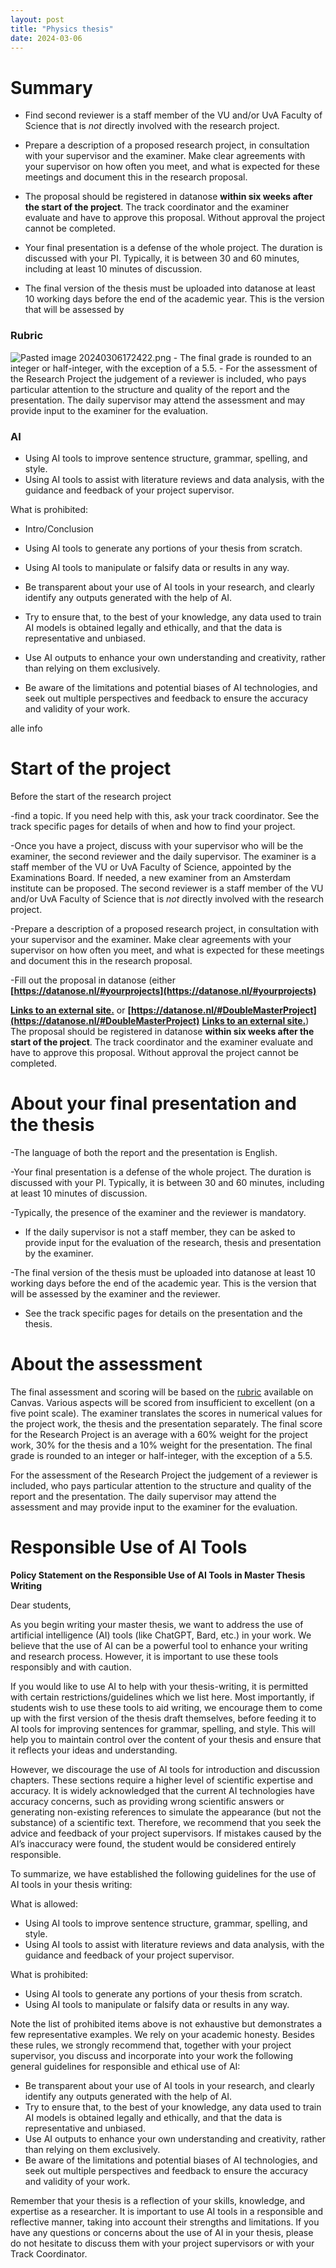 ```yaml
---
layout: post
title: "Physics thesis"
date: 2024-03-06
---
```

<style>
.math-container {
    max-width: 100%; /* Set a maximum width to prevent it from expanding the page */
    overflow-x: auto; /* Enable horizontal scrolling */
    white-space: nowrap; /* Prevent the text from wrapping */
}
</style>
# Summary
- Find second reviewer is a staff member of the VU and/or UvA Faculty of Science that is _not_ directly involved with the research project.

- Prepare a description of a proposed research project, in consultation with your supervisor and the examiner. Make clear agreements with your supervisor on how often you meet, and what is expected for these meetings and document this in the research proposal.
- The proposal should be registered in datanose **within six weeks after the start of the project**. The track coordinator and the examiner evaluate and have to approve this proposal. Without approval the project cannot be completed.

- Your final presentation is a defense of the whole project. The duration is discussed with your PI. Typically, it is between 30 and 60 minutes, including at least 10 minutes of discussion.

- The final version of the thesis must be uploaded into datanose at least 10 working days before the end of the academic year. This is the version that will be assessed by 
### Rubric
<img src="/assets/images/Pasted image 20240306172422.png" class="img-fluid rounded z-depth-1" alt="Pasted image 20240306172422.png">
- The final grade is rounded to an integer or half-integer, with the exception of a 5.5.
- For the assessment of the Research Project the judgement of a reviewer is included, who pays particular attention to the structure and quality of the report and the presentation. The daily supervisor may attend the assessment and may provide input to the examiner for the evaluation.

### AI
- Using AI tools to improve sentence structure, grammar, spelling, and style.
- Using AI tools to assist with literature reviews and data analysis, with the guidance and feedback of your project supervisor.

What is prohibited:
- Intro/Conclusion
- Using AI tools to generate any portions of your thesis from scratch.
- Using AI tools to manipulate or falsify data or results in any way.

- Be transparent about your use of AI tools in your research, and clearly identify any outputs generated with the help of AI.
- Try to ensure that, to the best of your knowledge, any data used to train AI models is obtained legally and ethically, and that the data is representative and unbiased.
- Use AI outputs to enhance your own understanding and creativity, rather than relying on them exclusively.
- Be aware of the limitations and potential biases of AI technologies, and seek out multiple perspectives and feedback to ensure the accuracy and validity of your work.


alle info
# Start of the project

Before the start of the research project

-find a topic. If you need help with this, ask your track coordinator. See the track specific pages for details of when and how to find your project.

-Once you have a project, discuss with your supervisor who will be the examiner, the second reviewer and the daily supervisor. The examiner is a staff member of the VU or UvA Faculty of Science, appointed by the Examinations Board. If needed, a new examiner from an Amsterdam institute can be proposed. The second reviewer is a staff member of the VU and/or UvA Faculty of Science that is _not_ directly involved with the research project.

-Prepare a description of a proposed research project, in consultation with your supervisor and the examiner. Make clear agreements with your supervisor on how often you meet, and what is expected for these meetings and document this in the research proposal.

-Fill out the proposal in datanose (either **[https://datanose.nl/#yourprojects](https://datanose.nl/#yourprojects)**

**[Links to an external site.](https://datanose.nl/#yourprojects)** or **[https://datanose.nl/#DoubleMasterProject](https://datanose.nl/#DoubleMasterProject)** **[Links to an external site.](https://datanose.nl/#DoubleMasterProject)**) The proposal should be registered in datanose **within six weeks after the start of the project**. The track coordinator and the examiner evaluate and have to approve this proposal. Without approval the project cannot be completed.


# About your final presentation and the thesis

-The language of both the report and the presentation is English.

-Your final presentation is a defense of the whole project. The duration is discussed with your PI. Typically, it is between 30 and 60 minutes, including at least 10 minutes of discussion.

-Typically, the presence of the examiner and the reviewer is mandatory.

- If the daily supervisor is not a staff member, they can be asked to provide input for the evaluation of the research, thesis and presentation by the examiner.

-The final version of the thesis must be uploaded into datanose at least 10 working days before the end of the academic year. This is the version that will be assessed by the examiner and the reviewer.

- See the track specific pages for details on the presentation and the thesis.

# About the assessment

The final assessment and scoring will be based on the [rubric](https://canvas.uva.nl/courses/6070/pages/rubric "Rubric") available on Canvas. Various aspects will be scored from insufficient to excellent (on a five point scale). The examiner translates the scores in numerical values for the project work, the thesis and the presentation separately. The final score for the Research Project is an average with a 60% weight for the project work, 30% for the thesis and a 10% weight for the presentation. The final grade is rounded to an integer or half-integer, with the exception of a 5.5.

For the assessment of the Research Project the judgement of a reviewer is included, who pays particular attention to the structure and quality of the report and the presentation. The daily supervisor may attend the assessment and may provide input to the examiner for the evaluation.

# Responsible Use of AI Tools

**Policy Statement on the Responsible Use of AI Tools** **in Master Thesis Writing**

Dear students,

As you begin writing your master thesis, we want to address the use of artificial intelligence (AI) tools (like ChatGPT, Bard, etc.) in your work. We believe that the use of AI can be a powerful tool to enhance your writing and research process. However, it is important to use these tools responsibly and with caution.

If you would like to use AI to help with your thesis-writing, it is permitted with certain restrictions/guidelines which we list here. Most importantly, if students wish to use these tools to aid writing, we encourage them to come up with the first version of the thesis draft themselves, before feeding it to AI tools for improving sentences for grammar, spelling, and style. This will help you to maintain control over the content of your thesis and ensure that it reflects your ideas and understanding.

However, we discourage the use of AI tools for introduction and discussion chapters. These sections require a higher level of scientific expertise and accuracy. It is widely acknowledged that the current AI technologies have accuracy concerns, such as providing wrong scientific answers or generating non-existing references to simulate the appearance (but not the substance) of a scientific text. Therefore, we recommend that you seek the advice and feedback of your project supervisors. If mistakes caused by the AI’s inaccuracy were found, the student would be considered entirely responsible.

To summarize, we have established the following guidelines for the use of AI tools in your thesis writing:

What is allowed:

- Using AI tools to improve sentence structure, grammar, spelling, and style.
- Using AI tools to assist with literature reviews and data analysis, with the guidance and feedback of your project supervisor.

What is prohibited:

- Using AI tools to generate any portions of your thesis from scratch.
- Using AI tools to manipulate or falsify data or results in any way.

Note the list of prohibited items above is not exhaustive but demonstrates a few representative examples. We rely on your academic honesty. Besides these rules, we strongly recommend that, together with your project supervisor, you discuss and incorporate into your work the following general guidelines for responsible and ethical use of AI:

- Be transparent about your use of AI tools in your research, and clearly identify any outputs generated with the help of AI.
- Try to ensure that, to the best of your knowledge, any data used to train AI models is obtained legally and ethically, and that the data is representative and unbiased.
- Use AI outputs to enhance your own understanding and creativity, rather than relying on them exclusively.
- Be aware of the limitations and potential biases of AI technologies, and seek out multiple perspectives and feedback to ensure the accuracy and validity of your work.

Remember that your thesis is a reflection of your skills, knowledge, and expertise as a researcher. It is important to use AI tools in a responsible and reflective manner, taking into account their strengths and limitations. If you have any questions or concerns about the use of AI in your thesis, please do not hesitate to discuss them with your project supervisors or with your Track Coordinator.
